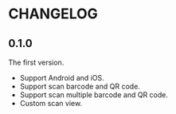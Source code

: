 # CHANGELOG

## 0.1.0

The first version.

- Support Android and iOS.
- Support scan barcode and QR code.
- Support scan multiple barcode and QR code.
- Custom scan view.